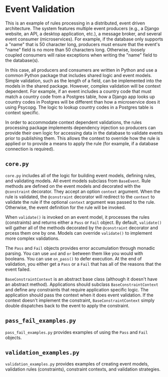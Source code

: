 # Event Validation
This is an example of rules processing in a distributed, event driven architecture. The system features multiple event producers (e.g., a Django website, an API, a desktop application, etc.), a message broker, and several event consumer (microservices). For example, if the database only supports a "name" that is 50 character long, producers must ensure that the event's "name" field is no more than 50 characters long. Otherwise, loosely coupled consumers will raise exceptions when writing the "name" field to the database(s).

In this case, all producers and consumers are written in Python and use a common Python package that includes shared logic and event models. Simple validation, such as the length of a field, can be implemented into the models in the shared package. However, complex validation will be context dependent. For example, if an event includes a country code that must match a country code from a Postgres table, how a Django app looks up country codes in Postgres will be different than how a microservice does it using Psycopg. The logic to lookup country codes in a Postgres table is context specific.

In order to accommodate context dependent validations, the rules processing package implements dependency injection so producers can provide their own logic for accessing data in the database to validate events prior to publishing them. This allows the context to override how the rule is applied or to provide a means to apply the rule (for example, if a database connection is required).

## `core.py`
`core.py` includes all of the logic for building event models, defining rules, and validating models. All event models subclass from `BaseEvent`. Rule methods are defined on the event models and decorated with the `@constraint` decorator. They accept an option `context` argument. When the rule is validated, the `@constraint` decorator will redirect to the `context` to validate the rule if the optional `context` argument was passed to the rule. Otherwise, the event definition for the rule will be invoked.

When `validate()` is invoked on an event model, it processes the rules (constraints) and returns either a `Pass` or `Fail` object. By default, `validate()` will gather all of the methods decorated by the `@constraint` decorator and prcess them one by one. Models can override `validate()` to implement more complex validations.

The `Pass` and `Fail` objects provides error accumulation through monadic parsing. You can use `and` and `or` between them like you would with booleans. You can use `on_pass()` to defer execution. At the end of validation, you either get a `Pass` or a `Fail` that has all of the reasons that the event failed.

`BaseConstraintContext` is an abstract base class (although it doesn't have an abstract method). Applications should subclass `BaseConstraintContext` and define any constraints that require application specific logic. The application should pass the context when it does event validation. If the context doesn't implement the constraint, `BaseConstraintContext` simply double dispatches back to the event to apply the constraint.

## `pass_fail_examples.py`
`pass_fail_examples.py` provides examples of using the `Pass` and `Fail` objects.

## `validation_examples.py`
`validation_examples.py` provides examples of creating event models, validation rules (constraints), constraint contexts, and validation strategies.
